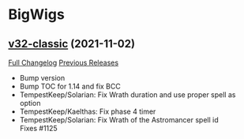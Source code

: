 # BigWigs

## [v32-classic](https://github.com/BigWigsMods/BigWigs/tree/v32-classic) (2021-11-02)
[Full Changelog](https://github.com/BigWigsMods/BigWigs/compare/v31-classic...v32-classic) [Previous Releases](https://github.com/BigWigsMods/BigWigs/releases)

- Bump version  
- Bump TOC for 1.14 and fix BCC  
- TempestKeep/Solarian: Fix Wrath duration and use proper spell as option  
- TempestKeep/Kaelthas: Fix phase 4 timer  
- TempestKeep/Solarian: Fix Wrath of the Astromancer spell id  
    Fixes #1125  
